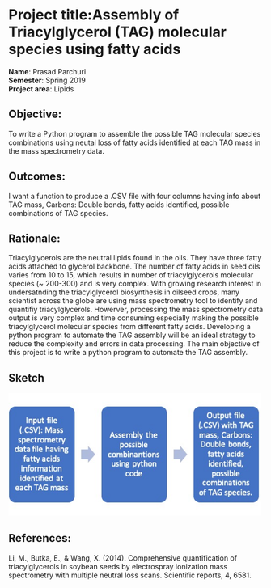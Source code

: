 
# Project title:Assembly of Triacylglycerol (TAG) molecular species using fatty acids
**Name**: Prasad Parchuri <br/>
**Semester**: Spring 2019 <br/>
**Project area**: Lipids

## Objective: 
To write a Python program to assemble the possible TAG molecular species combinations using neutal loss of fatty acids identified at each TAG mass in the mass spectrometry data.

## Outcomes:
I want a function to produce a .CSV file with four columns having info about TAG mass, Carbons: Double bonds, fatty acids identified, possible combinations of TAG species.


## Rationale:

Triacylglycerols are the neutral lipids found in the oils. They have three fatty acids attached to glycerol backbone. The number of fatty acids in seed oils varies from 10 to 15, which results in number of triacylglycerols molecular species (~ 200-300) and is very complex. With growing research interest in undersatnding the triacylglycerol biosynthesis in oilseed crops, many scientist across the globe are using mass spectrometry tool to identify and quantifiy triacylglycerols. Howerver, processing the mass spectrometry data output is very complex and time consuming especially making the possible triacylglycerol molecular species from different fatty acids. Developing a python program to automate the TAG assembly will be an ideal strategy to reduce the complexity and errors in data processing. The main objective of this project is to write a python program to automate the TAG assembly.


## Sketch
<img src="Sketch.jpg" alt="sketch_image" width="500"/>

## References:

Li, M., Butka, E., & Wang, X. (2014). Comprehensive quantification of triacylglycerols in soybean seeds by electrospray ionization mass spectrometry with multiple neutral loss scans. Scientific reports, 4, 6581.
